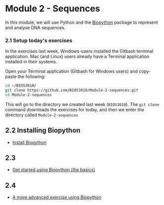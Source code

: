 # Module 2 - Sequences

In this module, we will use Python and the [Biopython](https://biopython.org/) package to represent and analyse DNA sequences.
### 2.1 Setup today's exercises
In the exercises last week, Windows-users installed the Gitbash terminal application. Mac (and Linux) users already have a Terminal application installed in their systems.

Open your Terminal application (Gitbash for Windows users) and copy-paste the following:
```bash
cd ~/BIOS3010/
git clone https://github.com/BIOS3010/Module-2-sequences.git
cd Module-2-sequences
```
This will go to the directory we created last week (`BIOS3010`). The `git clone` command downloads the exercises for today, and then we enter the directory called `Module-2-sequences`

## 2.2 Installing Biopython
* [Install Biopython](install_biopython.md)
## 2.3
* [Get started using Biopython (the basics)](Exercise1.md)
## 2.4
* [A more advanced exercise using Biopython](Exercise2.md)
